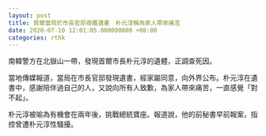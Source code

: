 ```yaml
---
layout: post
title: 首爾當局於市長官邸尋獲遺書　朴元淳稱為家人帶來痛苦
date: 2020-07-10 12:01:05.000000000 +08:00
categories: rthk
---
```


南韓警方在北嶽山一帶，發現首爾市長朴元淳的遺體，正調查死因。

當地傳媒報道，當局在市長官邸發現遺書，經家屬同意，向外界公布。朴元淳在遺書中，感謝陪伴過自己的人，又說向所有人致歉，為家人帶來痛苦，一直感覺「對不起」。

朴元淳被喻為有機會在兩年後，挑戰總統寶座。報道說，他的前秘書早前報案，指控曾遭朴元淳性騷擾。
